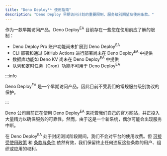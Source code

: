 ```yaml
---
title: "Deno Deployᴱᴬ 使用指南"
description: "Deno Deploy 早期访问计划的重要限制、服务级别期望及使用条款。"
---
```


作为一款早期访问产品，Deno Deploy<sup>EA</sup> 目前存在一些您在使用前应了解的限制：

- Deno Deploy Pro 账户功能尚未扩展到 Deno Deploy<sup>EA</sup>
- CLI 部署和通过 GitHub Actions 进行部署尚未在 Deno Deploy<sup>EA</sup> 中提供
- 数据库功能如 Deno KV 尚未在 Deno Deploy<sup>EA</sup> 中提供
- 队列和定时任务（Cron）功能不可用于 Deno Deploy<sup>EA</sup>

:::info

Deno Deploy<sup>EA</sup> 是一个早期访问产品，因此目前不受我们的常规服务级别协议的保护。

:::

Deno 公司目前正在使用 Deno Deploy<sup>EA</sup> 来托管我们自己的官方网站，并正投入大量精力以确保服务的可靠性。然而，由于这是一个新系统，偶尔可能会出现服务中断。

在 Deno Deploy<sup>EA</sup> 处于封闭测试阶段期间，我们不会对平台的使用收费。但
[可接受使用政策](/deploy/manual/acceptable-use-policy/) 和
[条款与条件](/deploy/manual/terms-and-conditions/) 依然有效，我们保留终止任何违反这些条款的用户、组织或应用的权利。